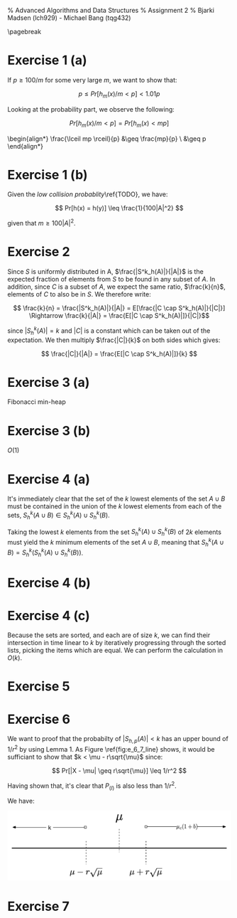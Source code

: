% Advanced Algorithms and Data Structures
% Assignment 2
% Bjarki Madsen (lch929) - Michael Bang (tqg432)

\pagebreak

# Exercise 1 (a)

If $p \geq 100/m$ for some very large $m$, we want to show that:

$$ p \leq Pr[h_{m}(x) / m < p] < 1.01p $$

Looking at the probability part, we observe the following:

$$ Pr[h_{m}(x) / m < p] = Pr[h_{m}(x) < mp ]$$

\begin{align*}
    \frac{\lceil mp \rceil}{p} &\geq \frac{mp}{p} \\
                               &\geq p
\end{align*}

# Exercise 1 (b)

Given the _low collision probablity_\ref{TODO}, we have:

$$ Pr[h(x) = h(y)] \leq \frac{1}{100|A|^2} $$

given that $m \geq 100|A|^2$.

# Exercise 2

Since $S$ is uniformly distributed in A, $\frac{|S^k_h(A)|}{|A|}$ is the expected fraction of elements from $S$ to be found in any subset of $A$. In addition, since $C$ is a subset of $A$, we expect the same ratio, $\frac{k}{n}$, elements of $C$ to also be in $S$. We therefore write:

$$ \frac{k}{n} = \frac{|S^k_h(A)|}{|A|} = E[\frac{|C \cap S^k_h(A)|}{|C|}] \Rightarrow \frac{k}{|A|} = \frac{E[|C \cap S^k_h(A)|]}{|C|}$$

since $|S^k_h(A)| = k$ and $|C|$ is a constant which can be taken out of the expectation. We then multiply $\frac{|C|}{k}$ on both sides which gives:

$$ \frac{|C|}{|A|} = \frac{E[|C \cap S^k_h(A)|]}{k} $$

# Exercise 3 (a)

Fibonacci min-heap

# Exercise 3 (b)

$O(1)$


# Exercise 4 (a)

It's immediately clear that the set of the $k$ lowest elements of the set $A \cup B$ must be contained in the union of the $k$ lowest elements from each of the sets, $S^k_h(A \cup B) \in S^k_h(A) \cup S^k_h(B)$.

Taking the lowest $k$ elements from the set $S^k_h(A) \cup S^k_h(B)$ of $2k$ elements must yield the $k$ minimum elements of the set $A \cup B$, meaning that $S^k_h(A \cup B) = S^k_h(S^k_h(A) \cup S^k_h(B))$.


# Exercise 4 (b)

# Exercise 4 (c)

Because the sets are sorted, and each are of size $k$, we can find their intersection in time linear to $k$ by iteratively progressing through the sorted lists, picking the items which are equal. We can perform the calculation in $O(k)$.

# Exercise 5

# Exercise 6

We want to proof that the probabilty of $|S_{h,p}(A)| < k$ has an upper bound of $1 / r^2$ by using Lemma 1. As Figure \ref{fig:e_6_7_line} shows, it would be sufficiant to show that $k < \mu - r\sqrt{\mu}$ since: 

$$ Pr[|X - \mu| \geq r\sqrt{\mu}] \leq 1/r^2 $$

Having shown that, it's clear that $P_{(I)}$ is also less than $1 / r^2$.

We have:

$$ $$

![Visualization of the probabilities for Lemma 1\label{fig:e_6_7_line}](figures/e_6_7_line.png)

# Exercise 7
